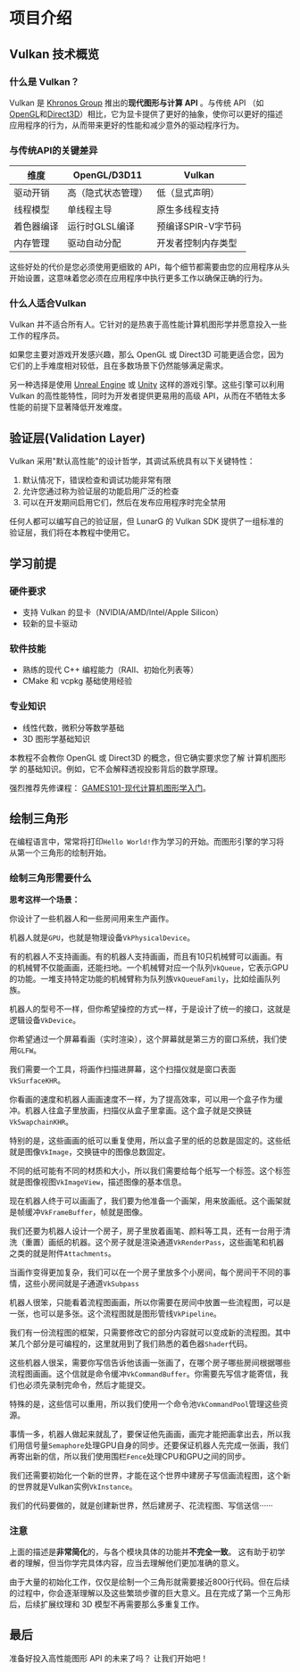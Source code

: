 # 项目介绍

## Vulkan 技术概览

### 什么是 Vulkan？

Vulkan 是 [Khronos Group](https://www.khronos.org/) 推出的**现代图形与计算 API** 。与传统 API （如[OpenGL](https://en.wikipedia.org/wiki/OpenGL)和[Direct3D](https://en.wikipedia.org/wiki/Direct3D)）相比，它为显卡提供了更好的抽象，使你可以更好的描述应用程序的行为，从而带来更好的性能和减少意外的驱动程序行为。

### 与传统API的关键差异

| 维度            | OpenGL/D3D11          | Vulkan               |
|-----------------|----------------------|----------------------|
| 驱动开销        | 高（隐式状态管理）    | 低（显式声明）      |
| 线程模型        | 单线程主导            | 原生多线程支持        |
| 着色器编译      | 运行时GLSL编译        | 预编译SPIR-V字节码    |
| 内存管理        | 驱动自动分配          | 开发者控制内存类型    |

这些好处的代价是您必须使用更细致的 API，每个细节都需要由您的应用程序从头开始设置，这意味着您必须在应用程序中执行更多工作以确保正确的行为。

### 什么人适合Vulkan

 Vulkan 并不适合所有人。它针对的是热衷于高性能计算机图形学并愿意投入一些工作的程序员。

如果您主要对游戏开发感兴趣，那么 OpenGL 或 Direct3D 可能更适合您，因为它们的上手难度相对较低，且在多数场景下仍然能够满足需求。

另一种选择是使用 [Unreal Engine](https://en.wikipedia.org/wiki/Unreal_Engine#Unreal_Engine_4) 或 [Unity](https://en.wikipedia.org/wiki/Unity_(game_engine)) 这样的游戏引擎。这些引擎可以利用 Vulkan 的高性能特性，同时为开发者提供更易用的高级 API，从而在不牺牲太多性能的前提下显著降低开发难度。

## 验证层(Validation Layer)
Vulkan 采用"默认高性能"的设计哲学，其调试系统具有以下关键特性：

1. 默认情况下，错误检查和调试功能非常有限
2. 允许您通过称为验证层的功能启用广泛的检查
3. 可以在开发期间启用它们，然后在发布应用程序时完全禁用

任何人都可以编写自己的验证层，但 LunarG 的 Vulkan SDK 提供了一组标准的验证层，我们将在本教程中使用它。


## 学习前提

### 硬件要求
- 支持 Vulkan 的显卡（NVIDIA/AMD/Intel/Apple Silicon）
- 较新的显卡驱动

### 软件技能

- 熟练的现代 C++ 编程能力（RAII、初始化列表等）
- CMake 和 vcpkg 基础使用经验

### 专业知识
- 线性代数，微积分等数学基础
- 3D 图形学基础知识

本教程不会教你 OpenGL 或 Direct3D 的概念，但它确实要求您了解 计算机图形学 的基础知识。例如，它不会解释透视投影背后的数学原理。  

强烈推荐先修课程： [GAMES101-现代计算机图形学入门](https://www.bilibili.com/video/BV1X7411F744)。  

## 绘制三角形

在编程语言中，常常将打印`Hello World!`作为学习的开始。而图形引擎的学习将从第一个三角形的绘制开始。

### 绘制三角形需要什么

**思考这样一个场景：**

你设计了一些机器人和一些房间用来生产画作。

机器人就是`GPU`，也就是物理设备`VkPhysicalDevice`。

有的机器人不支持画画。有的机器人支持画画，而且有10只机械臂可以画画。有的机械臂不仅能画画，还能扫地。一个机械臂对应一个队列`VkQueue`，它表示GPU的功能。一堆支持特定功能的机械臂称为队列族`VkQueueFamily`，比如绘画队列族。

机器人的型号不一样，但你希望操控的方式一样，于是设计了统一的接口，这就是逻辑设备`VkDevice`。

你希望通过一个屏幕看画（实时渲染），这个屏幕就是第三方的窗口系统，我们使用`GLFW`。

我们需要一个工具，将画作扫描进屏幕，这个扫描仪就是窗口表面`VkSurfaceKHR`。

你看画的速度和机器人画画速度不一样，为了提高效率，可以用一个盒子作为缓冲。机器人往盒子里放画，扫描仪从盒子里拿画。这个盒子就是交换链`VkSwapchainKHR`。

特别的是，这些画画的纸可以重复使用，所以盒子里的纸的总数是固定的。这些纸就是图像`VkImage`，交换链中的图像总数固定。

不同的纸可能有不同的材质和大小，所以我们需要给每个纸写一个标签。这个标签就是图像视图`VkImageView`，描述图像的基本信息。

现在机器人终于可以画画了，我们要为他准备一个画架，用来放画纸。这个画架就是帧缓冲`VkFrameBuffer`，帧就是图像。

我们还要为机器人设计一个房子，房子里放着画笔、颜料等工具，还有一台用于清洗（重置）画纸的机器。这个房子就是渲染通道`VkRenderPass`，这些画笔和机器之类的就是附件`Attachments`。

当画作变得更加复杂，我们可以在一个房子里放多个小房间，每个房间干不同的事情，这些小房间就是子通道`VkSubpass`

机器人很笨，只能看着流程图画画，所以你需要在房间中放置一些流程图，可以是一张，也可以是多张。这个流程图就是图形管线`VkPipeline`。

我们有一份流程图的框架，只需要修改它的部分内容就可以变成新的流程图。其中某几个部分是可编程的，这里就用到了我们熟悉的着色器`Shader`代码。

这些机器人很呆，需要你写信告诉他该画一张画了，在哪个房子哪些房间根据哪些流程图画画。这个信就是命令缓冲`VkCommandBuffer`。你需要先写信才能寄信，我们也必须先录制完命令，然后才能提交。 

特殊的是，这些信可以重用，所以我们使用一个命令池`VkCommandPool`管理这些资源。

事情一多，机器人做起来就乱了，要保证他先画画，画完才能把画拿出去，所以我们用信号量`Semaphore`处理GPU自身的同步。还要保证机器人先完成一张画，我们再寄出新的信，所以我们使用围栏`Fence`处理CPU和GPU之间的同步。

我们还需要初始化一个新的世界，才能在这个世界中建房子写信画流程图，这个新的世界就是Vulkan实例`VkInstance`。

我们的代码要做的，就是创建新世界，然后建房子、花流程图、写信送信······

### 注意

上面的描述是**非常简化**的，与各个模块具体的功能并**不完全一致**。 这有助于初学者的理解，但当你学完具体内容，应当去理解他们更加准确的意义。

由于大量的初始化工作，仅仅是绘制一个三角形就需要接近800行代码。但在后续的过程中，你会逐渐理解以及这些繁琐步骤的巨大意义。且在完成了第一个三角形后，后续扩展纹理和 3D 模型不再需要那么多重复工作。

## 最后

准备好投入高性能图形 API 的未来了吗？ 让我们开始吧！
